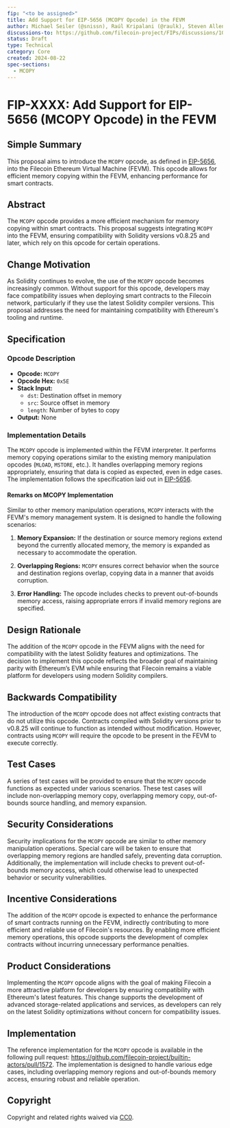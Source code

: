 ```yaml
---
fip: "<to be assigned>"
title: Add Support for EIP-5656 (MCOPY Opcode) in the FEVM
author: Michael Seiler (@snissn), Raúl Kripalani (@raulk), Steven Allen (@stebalien)
discussions-to: https://github.com/filecoin-project/FIPs/discussions/1025#discussioncomment-9885809
status: Draft
type: Technical
category: Core
created: 2024-08-22
spec-sections:
  - MCOPY
---
```


# FIP-XXXX: Add Support for EIP-5656 (MCOPY Opcode) in the FEVM

## Simple Summary
This proposal aims to introduce the `MCOPY` opcode, as defined in [EIP-5656](https://eips.ethereum.org/EIPS/eip-5656), into the Filecoin Ethereum Virtual Machine (FEVM). This opcode allows for efficient memory copying within the FEVM, enhancing performance for smart contracts.

## Abstract
The `MCOPY` opcode provides a more efficient mechanism for memory copying within smart contracts. This proposal suggests integrating `MCOPY` into the FEVM, ensuring compatibility with Solidity versions v0.8.25 and later, which rely on this opcode for certain operations.

## Change Motivation
As Solidity continues to evolve, the use of the `MCOPY` opcode becomes increasingly common. Without support for this opcode, developers may face compatibility issues when deploying smart contracts to the Filecoin network, particularly if they use the latest Solidity compiler versions. This proposal addresses the need for maintaining compatibility with Ethereum's tooling and runtime.

## Specification

### Opcode Description

- **Opcode:** `MCOPY`
- **Opcode Hex:** `0x5E`
- **Stack Input:**
  - `dst`: Destination offset in memory
  - `src`: Source offset in memory
  - `length`: Number of bytes to copy
- **Output:** None

### Implementation Details

The `MCOPY` opcode is implemented within the FEVM interpreter. It performs memory copying operations similar to the existing memory manipulation opcodes (`MLOAD`, `MSTORE`, etc.). It handles overlapping memory regions appropriately, ensuring that data is copied as expected, even in edge cases. The implementation follows the specification laid out in [EIP-5656](https://eips.ethereum.org/EIPS/eip-5656).

#### Remarks on MCOPY Implementation

Similar to other memory manipulation operations, `MCOPY` interacts with the FEVM's memory management system. It is designed to handle the following scenarios:

1. **Memory Expansion:** If the destination or source memory regions extend beyond the currently allocated memory, the memory is expanded as necessary to accommodate the operation.
   
2. **Overlapping Regions:** `MCOPY` ensures correct behavior when the source and destination regions overlap, copying data in a manner that avoids corruption.

3. **Error Handling:** The opcode includes checks to prevent out-of-bounds memory access, raising appropriate errors if invalid memory regions are specified.

## Design Rationale
The addition of the `MCOPY` opcode in the FEVM aligns with the need for compatibility with the latest Solidity features and optimizations. The decision to implement this opcode reflects the broader goal of maintaining parity with Ethereum’s EVM while ensuring that Filecoin remains a viable platform for developers using modern Solidity compilers.

## Backwards Compatibility
The introduction of the `MCOPY` opcode does not affect existing contracts that do not utilize this opcode. Contracts compiled with Solidity versions prior to v0.8.25 will continue to function as intended without modification. However, contracts using `MCOPY` will require the opcode to be present in the FEVM to execute correctly.

## Test Cases
A series of test cases will be provided to ensure that the `MCOPY` opcode functions as expected under various scenarios. These test cases will include non-overlapping memory copy, overlapping memory copy, out-of-bounds source handling, and memory expansion.

## Security Considerations
Security implications for the `MCOPY` opcode are similar to other memory manipulation operations. Special care will be taken to ensure that overlapping memory regions are handled safely, preventing data corruption. Additionally, the implementation will include checks to prevent out-of-bounds memory access, which could otherwise lead to unexpected behavior or security vulnerabilities.

## Incentive Considerations
The addition of the `MCOPY` opcode is expected to enhance the performance of smart contracts running on the FEVM, indirectly contributing to more efficient and reliable use of Filecoin's resources. By enabling more efficient memory operations, this opcode supports the development of complex contracts without incurring unnecessary performance penalties.

## Product Considerations
Implementing the `MCOPY` opcode aligns with the goal of making Filecoin a more attractive platform for developers by ensuring compatibility with Ethereum's latest features. This change supports the development of advanced storage-related applications and services, as developers can rely on the latest Solidity optimizations without concern for compatibility issues.

## Implementation
The reference implementation for the `MCOPY` opcode is available in the following pull request: https://github.com/filecoin-project/builtin-actors/pull/1572. The implementation is designed to handle various edge cases, including overlapping memory regions and out-of-bounds memory access, ensuring robust and reliable operation.

## Copyright
Copyright and related rights waived via [CC0](https://creativecommons.org/publicdomain/zero/1.0/).
